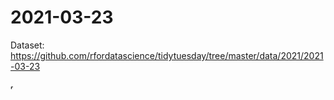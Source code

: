 # 2021-03-23

Dataset: https://github.com/rfordatascience/tidytuesday/tree/master/data/2021/2021-03-23

![](unvotes.gif)
